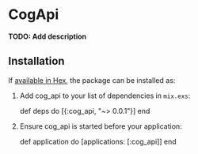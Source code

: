 # CogApi

**TODO: Add description**

## Installation

If [available in Hex](https://hex.pm/docs/publish), the package can be installed as:

  1. Add cog_api to your list of dependencies in `mix.exs`:

        def deps do
          [{:cog_api, "~> 0.0.1"}]
        end

  2. Ensure cog_api is started before your application:

        def application do
          [applications: [:cog_api]]
        end

